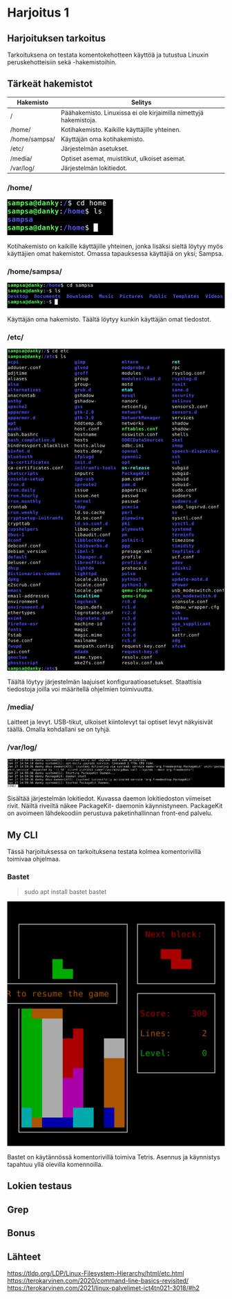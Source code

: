 # Harjoitus 1

## Harjoituksen tarkoitus

Tarkoituksena on testata komentokehotteen käyttöä ja tutustua Linuxin peruskehotteisiin sekä -hakemistoihin.

## Tärkeät hakemistot

| Hakemisto  |Selitys   |
|---|---|
| /  | Päähakemisto. Linuxissa ei ole kirjaimilla nimettyjä hakemistoja. |
| /home/ | Kotihakemisto. Kaikille käyttäjille yhteinen.  |
| /home/sampsa/  | Käyttäjän oma kotihakemisto.  |
| /etc/  | Järjestelmän asetukset.  |
| /media/  | Optiset asemat, muistitikut, ulkoiset asemat.  |
| /var/log/  | Järjestelmän lokitiedot.  |

### /home/
![Image](/directories/home.png "home")

Kotihakemisto on kaikille käyttäjille yhteinen, jonka lisäksi sieltä löytyy myös käyttäjien omat hakemistot. Omassa tapauksessa käyttäjiä on yksi; Sampsa.

### /home/sampsa/
![Image](/directories/homesampsa.png "homesampsa")

Käyttäjän oma hakemisto. Täältä löytyy kunkin käyttäjän omat tiedostot.

### /etc/
![Image](/directories/etc.png "etc")

Täältä löytyy järjestelmän laajuiset konfiguraatioasetukset. Staattisia tiedostoja joilla voi määritellä ohjelmien toimivuutta. 

### /media/

Laitteet ja levyt. USB-tikut, ulkoiset kiintolevyt tai optiset levyt näkyisivät täällä. Omalla kohdallani se on tyhjä.

### /var/log/
![Image](/directories/daemonlog.png "daemonlog")

Sisältää järjestelmän lokitiedot. Kuvassa daemon lokitiedoston viimeiset rivit. Näiltä riveiltä näkee PackageKit- daemonin käynnistyneen. PackageKit on avoimeen lähdekoodiin perustuva paketinhallinnan front-end palvelu.

## My CLI

Tässä harjoituksessa on tarkoituksena testata kolmea komentorivillä toimivaa ohjelmaa. 

### Bastet
>sudo apt install bastet
>bastet

![Image](/CLI/bastet.png "bastet")

Bastet on käytännössä komentorivillä toimiva Tetris. Asennus ja käynnistys tapahtuu yllä olevilla komennoilla.




## Lokien testaus

## Grep

## Bonus

## Lähteet
https://tldp.org/LDP/Linux-Filesystem-Hierarchy/html/etc.html
https://terokarvinen.com/2020/command-line-basics-revisited/
https://terokarvinen.com/2021/linux-palvelimet-ict4tn021-3018/#h2

